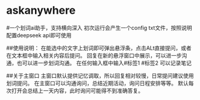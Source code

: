 # askanywhere
#一个划词ai助手，支持横向深入
初次运行会产生一个config txt文件，按照说明配置deepseek api即可使用

##使用说明：
在能选中的文字上划词即可弹出悬浮条，点击ALt直接提问，或者在文本框中输入相关内容后提问。
回复在新的悬浮窗口中展示，可以进一步沟通，也可以进一步划词沟通。
在任何输入框中输入#标签1 #标签2 可以记录笔记

##关于主窗口
主窗口默认提供记忆调取，所以回复相对较慢，日常提问建议使用划词提问。
在主窗口可以沟通询问，总结近期活动，询问日程安排等等。
默认每次打开会总结上一天内容，此时询问可能得不到准确答复。


